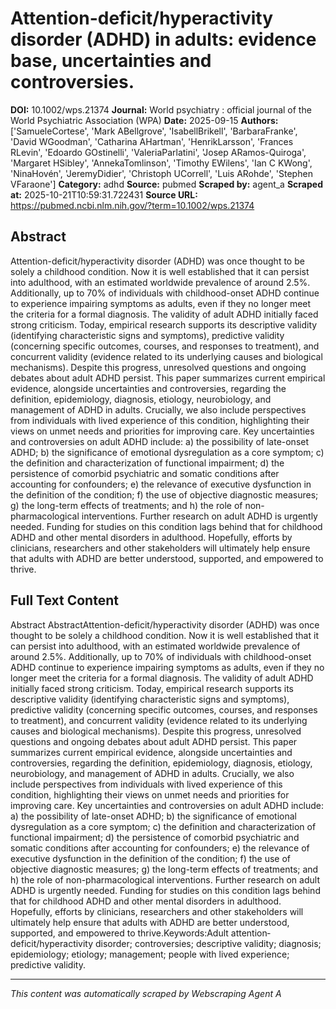 # Attention-deficit/hyperactivity disorder (ADHD) in adults: evidence base, uncertainties and controversies.

**DOI:** 10.1002/wps.21374
**Journal:** World psychiatry : official journal of the World Psychiatric Association (WPA)
**Date:** 2025-09-15
**Authors:** ['SamueleCortese', 'Mark ABellgrove', 'IsabellBrikell', 'BarbaraFranke', 'David WGoodman', 'Catharina AHartman', 'HenrikLarsson', 'Frances RLevin', 'Edoardo GOstinelli', 'ValeriaParlatini', 'Josep ARamos-Quiroga', 'Margaret HSibley', 'AnnekaTomlinson', 'Timothy EWilens', 'Ian C KWong', 'NinaHovén', 'JeremyDidier', 'Christoph UCorrell', 'Luis ARohde', 'Stephen VFaraone']
**Category:** adhd
**Source:** pubmed
**Scraped by:** agent_a
**Scraped at:** 2025-10-21T10:59:31.722431
**Source URL:** https://pubmed.ncbi.nlm.nih.gov/?term=10.1002/wps.21374

## Abstract

Attention-deficit/hyperactivity disorder (ADHD) was once thought to be solely a childhood condition. Now it is well established that it can persist into adulthood, with an estimated worldwide prevalence of around 2.5%. Additionally, up to 70% of individuals with childhood-onset ADHD continue to experience impairing symptoms as adults, even if they no longer meet the criteria for a formal diagnosis. The validity of adult ADHD initially faced strong criticism. Today, empirical research supports its descriptive validity (identifying characteristic signs and symptoms), predictive validity (concerning specific outcomes, courses, and responses to treatment), and concurrent validity (evidence related to its underlying causes and biological mechanisms). Despite this progress, unresolved questions and ongoing debates about adult ADHD persist. This paper summarizes current empirical evidence, alongside uncertainties and controversies, regarding the definition, epidemiology, diagnosis, etiology, neurobiology, and management of ADHD in adults. Crucially, we also include perspectives from individuals with lived experience of this condition, highlighting their views on unmet needs and priorities for improving care. Key uncertainties and controversies on adult ADHD include: a) the possibility of late-onset ADHD; b) the significance of emotional dysregulation as a core symptom; c) the definition and characterization of functional impairment; d) the persistence of comorbid psychiatric and somatic conditions after accounting for confounders; e) the relevance of executive dysfunction in the definition of the condition; f) the use of objective diagnostic measures; g) the long-term effects of treatments; and h) the role of non-pharmacological interventions. Further research on adult ADHD is urgently needed. Funding for studies on this condition lags behind that for childhood ADHD and other mental disorders in adulthood. Hopefully, efforts by clinicians, researchers and other stakeholders will ultimately help ensure that adults with ADHD are better understood, supported, and empowered to thrive.

## Full Text Content

Abstract AbstractAttention-deficit/hyperactivity disorder (ADHD) was once thought to be solely a childhood condition. Now it is well established that it can persist into adulthood, with an estimated worldwide prevalence of around 2.5%. Additionally, up to 70% of individuals with childhood-onset ADHD continue to experience impairing symptoms as adults, even if they no longer meet the criteria for a formal diagnosis. The validity of adult ADHD initially faced strong criticism. Today, empirical research supports its descriptive validity (identifying characteristic signs and symptoms), predictive validity (concerning specific outcomes, courses, and responses to treatment), and concurrent validity (evidence related to its underlying causes and biological mechanisms). Despite this progress, unresolved questions and ongoing debates about adult ADHD persist. This paper summarizes current empirical evidence, alongside uncertainties and controversies, regarding the definition, epidemiology, diagnosis, etiology, neurobiology, and management of ADHD in adults. Crucially, we also include perspectives from individuals with lived experience of this condition, highlighting their views on unmet needs and priorities for improving care. Key uncertainties and controversies on adult ADHD include: a) the possibility of late-onset ADHD; b) the significance of emotional dysregulation as a core symptom; c) the definition and characterization of functional impairment; d) the persistence of comorbid psychiatric and somatic conditions after accounting for confounders; e) the relevance of executive dysfunction in the definition of the condition; f) the use of objective diagnostic measures; g) the long-term effects of treatments; and h) the role of non-pharmacological interventions. Further research on adult ADHD is urgently needed. Funding for studies on this condition lags behind that for childhood ADHD and other mental disorders in adulthood. Hopefully, efforts by clinicians, researchers and other stakeholders will ultimately help ensure that adults with ADHD are better understood, supported, and empowered to thrive.Keywords:Adult attention‐deficit/hyperactivity disorder; controversies; descriptive validity; diagnosis; epidemiology; etiology; management; people with lived experience; predictive validity.

---
*This content was automatically scraped by Webscraping Agent A*
